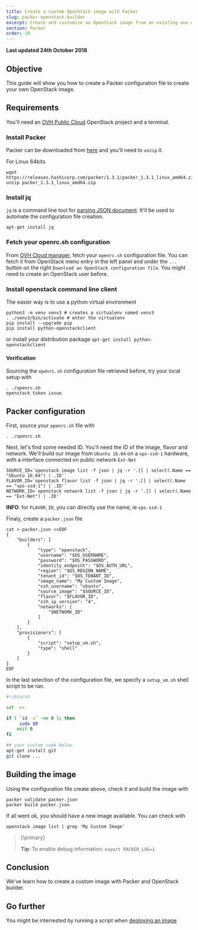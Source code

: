 ```yaml
---
title: Create a custom OpenStack image with Packer
slug: packer-openstack-builder
excerpt: Create and customize an OpenStack image from an existing one with Packer
section: Packer
order: 10
---
```


**Last updated 24th October 2018**

## Objective

This guide will show you how to create a Packer configuration file to create your own OpenStack image.

## Requirements

You'll need an [OVH Public Cloud](https://www.ovh.com/public-cloud/instances/) OpenStack project and a terminal.

### Install Packer

Packer can be downloaded from [here](https://www.packer.io/downloads.html) and you'll need to `unzip` it.

For Linux 64bits

```shell
wget https://releases.hashicorp.com/packer/1.3.1/packer_1.3.1_linux_amd64.zip
unzip packer_1.3.1_linux_amd64.zip
```

### Install jq

`jq` is a command line tool for [parsing JSON document](https://stedolan.github.io/jq/manual/). It'll be used to automate the configuration file creation.

```shell
apt-get install jq
```

### Fetch your openrc.sh configuration

From [OVH Cloud manager](https://www.ovh.com/manager/cloud/index.html), fetch your `openrc.sh` configuration file. You can fetch it from OpenStack menu entry in the left panel and under the `...` button on the right `Download an OpenStack configuration file`. You might need to create an OpenStack user before.

### Install openstack command line client

The easier way is to use a python virtual environment

```shell
python3 -m venv venv3 # creates a virtualenv named venv3
. ./venv3/bin/activate # enter the virtualenv
pip install --upgrade pip
pip install python-openstackclient
```

or install your distribution package `apt-get install python-openstackclient`

#### Verification

Sourcing the `openrc.sh` configuration file retrieved before, try your local setup with

```shell
. ./openrc.sh
openstack token issue
```

## Packer configuration

First, source your `openrc.sh` file with

```shell
. ./openrc.sh
```

Next, let's find some needed ID. You'll need the ID of the image, flavor and network. We'll build our image from `Ubuntu 16.04` on a `vps-ssd-1` hardware, with a interface connected on public network `Ext-Net`

```shell
SOURCE_ID=`openstack image list -f json | jq -r '.[] | select(.Name == "Ubuntu 16.04") | .ID'`
FLAVOR_ID=`openstack flavor list -f json | jq -r '.[] | select(.Name == "vps-ssd-1") | .ID'`
NETWORK_ID=`openstack network list -f json | jq -r '.[] | select(.Name == "Ext-Net") | .ID'`
```

**INFO**: for `FLAVOR_ID`, you can directly use the name, ie `vps-ssd-1`

Finaly, create a `packer.json` file

```shell
cat > packer.json <<EOF
{
    "builders": [
        {
            "type": "openstack",
            "username": "$OS_USERNAME",
            "password": "$OS_PASSWORD",
            "identity_endpoint": "$OS_AUTH_URL",
            "region": "$OS_REGION_NAME",
            "tenant_id": "$OS_TENANT_ID",
            "image_name": "My Custom Image",
            "ssh_username": "ubuntu",
            "source_image": "$SOURCE_ID",
            "flavor": "$FLAVOR_ID",
            "ssh_ip_version": "4",
            "networks": [
                "$NETWORK_ID"
            ]
        }
    ],
    "provisioners": [
        {
            "script": "setup_vm.sh",
            "type": "shell"
        }
    ]
}
EOF
```

In the last selection of the configuration file, we specify a `setup_vm.sh` shell script to be ran.

```sh
#!/bin/sh

set -ex

if [ `id -u` -ne 0 ]; then
     sudo $0
    exit 0
fi

## your custom code below
apt-get install git
git clone ...

```

## Building the image

Using the configuration file create above, check it and build the image with

```shell
packer validate packer.json
packer build packer.json
```

If all went ok, you should have a new image available. You can check with

```shell
openstack image list | grep 'My Custom Image'
```

> [!primary]
> 
> **Tip**: To enable debug information: `export PACKER_LOG=1`
> 

## Conclusion

We've learn how to create a custom image with Packer and OpenStack builder.

## Go further

You might be interrested by running a script when [deploying an image](https://docs.ovh.com/fr/public-cloud/lancer-un-script-lors-de-la-creation-dun-instance/)
